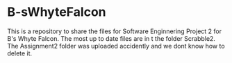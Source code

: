 # B-sWhyteFalcon

This is a repository to share the files for Software Enginnering Project 2 for B's Whyte Falcon. The most up to date files are in t
the folder Scrabble2. The Assignment2 folder was uploaded accidently and we dont know how to delete it. 
